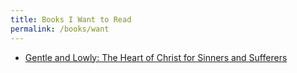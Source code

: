 ```yaml
---
title: Books I Want to Read
permalink: /books/want
---
```


* [Gentle and Lowly: The Heart of Christ for Sinners and Sufferers](https://www.amazon.com/Gentle-Lowly-Christ-Sinners-Sufferers/dp/1433566133)